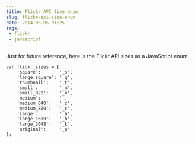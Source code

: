 ```yaml
---
title: Flickr API Size enum
slug: flickr-api-size-enum
date: 2014-05-05 01:25
tags: 
 - flickr
 - javascript
---
```

Just for future reference, here is the Flickr API sizes as a JavaScript enum.

    var flickr_sizes = {
        'square':       '_s',
        'large_square': '_q',
        'thumbnail':    '_t',
        'small':        '_m',
        'small_320':    '_n',
        'medium':       '',
        'medium_640':   '_z',
        'medium_800':   '_c',
        'large':        '_b',
        'large_1600':   '_h',
        'large_2048':   '_k',
        'original':     '_o'
    };
